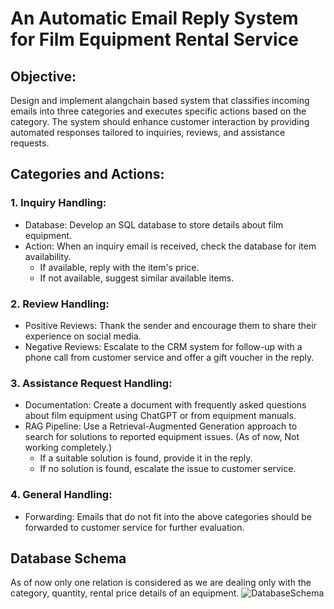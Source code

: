 # An Automatic Email Reply System for Film Equipment Rental Service
## Objective:
Design and implement alangchain based system that classifies incoming emails into three
categories and executes specific actions based on the category. The system should enhance
customer interaction by providing automated responses tailored to inquiries, reviews, and
assistance requests.
## Categories and Actions:
### 1. Inquiry Handling:
- Database: Develop an SQL database to store details about film equipment.
- Action: When an inquiry email is received, check the database for item
availability.
  - If available, reply with the item's price.
  - If not available, suggest similar available items.
### 2. Review Handling:
- Positive Reviews: Thank the sender and encourage them to share their
experience on social media.
- Negative Reviews: Escalate to the CRM system for follow-up with a phone call
from customer service and offer a gift voucher in the reply.
### 3. Assistance Request Handling:
- Documentation: Create a document with frequently asked questions about film
equipment using ChatGPT or from equipment manuals.
- RAG Pipeline: Use a Retrieval-Augmented Generation approach to search for
solutions to reported equipment issues. (As of now, Not working completely.)
  - If a suitable solution is found, provide it in the reply.
  - If no solution is found, escalate the issue to customer service.
### 4. General Handling:
- Forwarding: Emails that do not fit into the above categories should be forwarded
to customer service for further evaluation.

## Database Schema
As of now only one relation is considered as we are dealing only with the category, quantity, rental price details of an equipment.
![DatabaseSchema](https://github.com/user-attachments/assets/8f9c4af4-ca6d-4b64-81af-a5fd81f3abee)


